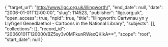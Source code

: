 {
  "target_url": "http://www.llgc.org.uk/illingworth/", 
  "end_date": null, 
  "date": "2006-01-01T12:00:00", 
  "slug": 114523, 
  "publisher": "llgc.org.uk", 
  "open_access": true, 
  "npld": true, 
  "title": "Illingworth: Cartwnau yn y Llyfrgell Genedlaethol - Cartoons in the National Library", 
  "subjects": [], 
  "collections": [], 
  "record_id": "20060101T120000/BZ5sy3v0MFkunRWexQKIkA==", 
  "scope": "root", 
  "start_date": null
}

